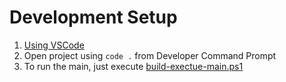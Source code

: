 # Development Setup
1. [Using VSCode](https://code.visualstudio.com/docs/cpp/config-msvc)
2. Open project using `code .` from Developer Command Prompt
3. To run the main, just execute [build-exectue-main.ps1](./scripts/build-and-execute-main.ps1)
